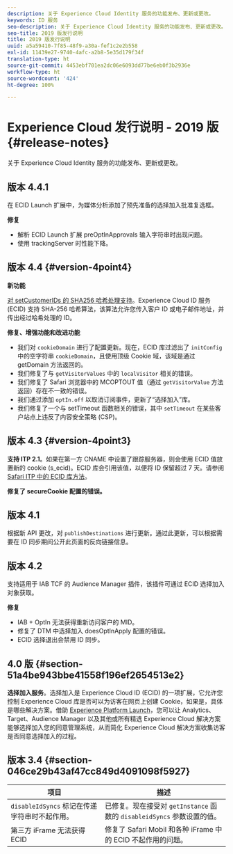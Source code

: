 ```yaml
---
description: 关于 Experience Cloud Identity 服务的功能发布、更新或更改。
keywords: ID 服务
seo-description: 关于 Experience Cloud Identity 服务的功能发布、更新或更改。
seo-title: 2019 版发行说明
title: 2019 版发行说明
uuid: a5a59410-7f85-48f9-a30a-fef1c2e2b558
exl-id: 11439e27-9740-4afc-a2b8-5e35d179f34f
translation-type: ht
source-git-commit: 4453ebf701ea2dc06e6093dd77be6eb0f3b2936e
workflow-type: ht
source-wordcount: '424'
ht-degree: 100%

---
```


# Experience Cloud 发行说明 - 2019 版{#release-notes}

关于 Experience Cloud Identity 服务的功能发布、更新或更改。

## 版本 4.4.1

在 ECID Launch 扩展中，为媒体分析添加了预先准备的选择加入批准复选框。

**修复**

* 解析 ECID Launch 扩展 preOptInApprovals 输入字符串时出现问题。
* 使用 trackingServer 时性能下降。

## 版本 4.4 {#version-4point4}

**新功能**

[对 setCustomerIDs 的 SHA256 哈希处理支持](/help/reference/hashing-support.md)。Experience Cloud ID 服务 (ECID) 支持 SHA-256 哈希算法，该算法允许您传入客户 ID 或电子邮件地址，并传出经过哈希处理的 ID。

**修复、增强功能和改进功能**

* 我们对 `cookieDomain` 进行了配置更新。现在，ECID 库过滤出了 `initConfig` 中的空字符串 `cookieDomain`，且使用顶级 Cookie 域，该域是通过 getDomain 方法返回的。
* 我们修复了与 `getVisitorValues` 中的 `localVisitor` 相关的错误。
* 我们修复了 Safari 浏览器中的 MCOPTOUT 值（通过 `getVisitorValue` 方法返回）存在不一致的错误。
* 我们通过添加 `optIn.off` 以取消订阅事件，更新了“选择加入”库。
* 我们修复了一个与 setTimeout 函数相关的错误，其中 `setTimeout` 在某些客户站点上违反了内容安全策略 (CSP)。

## 版本 4.3 {#version-4point3}

**支持 ITP 2.1**。如果在第一方 CNAME 中设置了跟踪服务器，则会使用 ECID 值放置新的 cookie (s_ecid)。ECID 库会引用该值，以便将 ID 保留超过 7 天。请参阅 [Safari ITP 中的 ECID 库方法](/help/reference/ecid-library-methods.md)。

**修复了 secureCookie 配置的错误。**

## 版本 4.1

根据新 API 更改，对 `publishDestinations` 进行更新。通过此更新，可以根据需要在 ID 同步期间公开此页面的反向链接信息。

## 版本 4.2

支持适用于 IAB TCF 的 Audience Manager 插件，该插件可通过 ECID 选择加入对象获取。

**修复**

* IAB + OptIn 无法获得重新访问客户的 MID。
* 修复了 DTM 中选择加入 doesOptInApply 配置的错误。
* ECID 选择退出会禁用 ID 同步。

## 4.0 版 {#section-51a4be943bbe41558f196ef2654513e2}

**选择加入服务**。选择加入是 Experience Cloud ID (ECID) 的一项扩展，它允许您控制 Experience Cloud 库是否可以为访客在网页上创建 Cookie，如果是，具体是哪些解决方案。借助 [Experience Platform Launch](https://docs.adobelaunch.com/)，您可以让 Analytics、Target、Audience Manager 以及其他或所有精选 Experience Cloud 解决方案能够选择加入您的同意管理系统，从而简化 Experience Cloud 解决方案收集访客是否同意选择加入的过程。

## 版本 3.4 {#section-046ce29b43af47cc849d4091098f5927}

| 项目 | 描述 |
|---|---|
| `disableIdSyncs` 标记在传递字符串时不起作用。 | 已修复。现在接受对 `getInstance` 函数的 `disableidSyncs` 参数设置的值。 |
| 第三方 iFrame 无法获得 ECID | 修复了 Safari Mobil 和各种 iFrame 中的 ECID 不起作用的问题。 |
